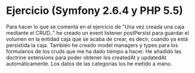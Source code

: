 Ejercicio  (Symfony 2.6.4 y PHP 5.5)
======

Para hacer lo que se comenta en el ejercicio de "Una vez creada una caja mediante el CRUD.." he creado un event listener postPersist para guardar el volumen en la entidad caja que se acaba de crear, es decir, cuando ya está persistida la caja.
También he creado model managers y types para los formularios de los cruds que me ha dado tiempo a hacer. He añadido las doctrine extensions para poder obtener los createdAt y updatedAt automáticamente.
Los datos de las categorias los he metido a mano.
